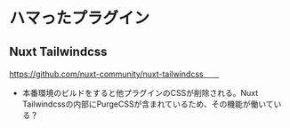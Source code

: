 # ハマったプラグイン  
## Nuxt Tailwindcss  
https://github.com/nuxt-community/nuxt-tailwindcss　　
- 本番環境のビルドをすると他プラグインのCSSが削除される。Nuxt Tailwindcssの内部にPurgeCSSが含まれているため、その機能が働いている？
